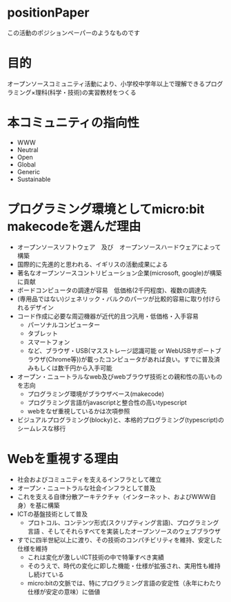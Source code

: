 # positionPaper
この活動のポジションペーパーのようなものです

# 目的
オープンソースコミュニティ活動により、小学校中学年以上で理解できるプログラミング×理科(科学・技術)の実習教材をつくる

# 本コミュニティの指向性
* WWW
* Neutral
* Open
* Global
* Generic
* Sustainable

# プログラミング環境としてmicro:bit makecodeを選んだ理由
* オープンソースソフトウェア　及び　オープンソースハードウェアによって構築
* 国際的に先進的と思われる、イギリスの活動成果による
* 著名なオープンソースコントリビューション企業(microsoft, google)が構築に貢献
* ボードコンピュータの調達が容易　低価格(2千円程度)、複数の調達先
* (専用品ではない)ジェネリック・バルクのパーツが比較的容易に取り付けられるデザイン
* コード作成に必要な周辺機器が近代的且つ汎用・低価格・入手容易
  * パーソナルコンピューター
  * タブレット
  * スマートフォン
  * など、ブラウザ・USB(マスストレージ認識可能 or WebUSBサポートブラウザ(Chrome等))が載ったコンピュータがあれば良い。すでに普及済みもしくは数千円から入手可能
* オープン・ニュートラルなweb及びwebブラウザ技術との親和性の高いものを志向
  * プログラミング環境がブラウザベース(makecode)
  * プログラミング言語がjavascriptと整合性の高いtypescript
  * webをなぜ重視しているかは次項参照
* ビジュアルプログラミング(blocky)と、本格的プログラミング(typescript)のシームレスな移行

# Webを重視する理由
* 社会およびコミュニティを支えるインフラとして確立
* オープン・ニュートラルな社会インフラとして普及
* これを支える自律分散アーキテクチャ（インターネット、およびWWW自身）を基に構築
* ICTの基盤技術として普及
  * プロトコル、コンテンツ形式(スクリプティング言語)、プログラミング言語  、そしてそれらすべてを実装したオープンソースのウェブブラウザ
* すでに四半世紀以上に渡り、その技術のコンパチビリティを維持、安定した仕様を維持
  * これは変化が激しいICT技術の中で特筆すべき実績
  * そのうえで、時代の変化に即した機能・仕様が拡張され、実用性も維持し続けている
  * micro:bitの文脈では、特にプログラミング言語の安定性（永年にわたり仕様が安定の意味）に価値
